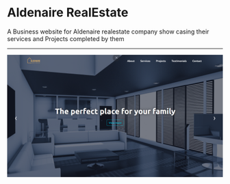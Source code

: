 # Aldenaire RealEstate

A Business website for Aldenaire realestate company show casing their services and Projects completed by them

---
![Home Page](images/Web/1.png)
